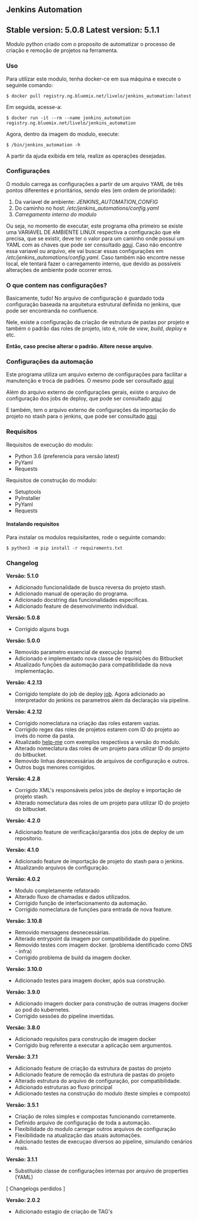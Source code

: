 Jenkins Automation
---
Stable version: 5.0.8
Latest version: 5.1.1
---

Modulo python criado com o proposito de automatizar o processo de criação e remoção de projetos na ferramenta.

### Uso
Para utilizar este modulo, tenha docker-ce em sua máquina e execute o seguinte comando:

    $ docker pull registry.ng.bluemix.net/livelo/jenkins_automation:latest
    
Em seguida, acesse-a:
    
    $ docker run -it --rm --name jenkins_automation  registry.ng.bluemix.net/livelo/jenkins_automation

Agora, dentro da imagem do modulo, execute:

    $ /bin/jenkins_automation -h
    
A partir da ajuda exibida em tela, realize as operações desejadas.   

### Configurações

O modulo carrega as configurações a partir de um arquivo YAML de três pontos diferentes e prioritários,
sendo eles (em ordem de prioridade):
1) Da variavel de ambiente: *JENKINS_AUTOMATION_CONFIG*
2) Do caminho no host: */etc/jenkins_automations/config.yaml*
3) *Carregamento interno do modulo*

Ou seja, no momento de executar, este programa olha primeiro se existe uma VARIAVEL DE AMBIENTE LINUX respectiva a
configuração que ele precisa, que se existir, deve ter o valor para um caminho onde possui um YAML com as chaves que
pode ser consultado [aqui](automation/resources/config.yaml). Caso não encontre essa variavel ou arquivo, ele vai buscar
essas configurações em */etc/jenkins_automations/config.yaml*. Caso também não encontre nesse local, ele tentará fazer o
carregamento interno, que devido as possíveis alterações de ambiente pode ocorrer erros.

### O que contem nas configurações?

Basicamente, tudo!
No arquivo de configuração é guardado toda configuração baseada na arquitetura estrutural definida no jenkins, que 
pode ser encontranda no confluence.

Nele, existe a configuração da criação de estrutura de pastas por projeto e também o padrão das roles 
de projeto, isto é, role de *view*, *build*, *deploy* e etc.
 
**Então, caso precise alterar o padrão. Altere nesse arquivo**.

### Configurações da automação

Este programa utiliza um arquivo externo de configurações para facilitar a manutenção e troca de padrões.
O mesmo pode ser consultado [aqui](automation/resources/config.yaml)

Além do arquivo externo de configurações gerais, existe o arquivo de configuração dos jobs de deploy,
que pode ser consultado [aqui](automation/resources/job_config.xml)

E também, tem o arquivo externo de configurações da importação do projeto no stash para o jenkins,
que pode ser consultado [aqui](automation/resources/project_config.xml)

### Requisitos

Requisitos de execução do modulo:
- Python 3.6 (preferencia para versão latest)
- PyYaml
- Requests

Requisitos de construção do modulo:
- Setuptools 
- PyInstaller
- PyYaml
- Requests

#### Instalando requisitos

Para instalar os modulos requisitantes, rode o seguinte comando:

    $ python3 -m pip install -r requirements.txt  


### Changelog

**Versão: 5.1.0**
- Adicionado funcionalidade de busca reversa do projeto stash.
- Adicionado manual de operação do programa.
- Adicionado docstring das funcionalidades especificas.
- Adicionado feature de desenvolvimento individual.

**Versão: 5.0.8**
- Corrigido alguns bugs

**Versão: 5.0.0**
- Removido parametro essencial de execução (name)
- Adicionado e implementado nova classe de requisições do Bitbucket
- Atualizado funções da automação para compatibilidade da nova implementação.

**Versão: 4.2.13**
- Corrigido template do job de deploy [job](automation/resources/job_config.xml). Agora adicionado ao interpretador do jenkins os parametros além da declaração via pipeline.

**Versão: 4.2.12**
- Corrigido nomeclatura na criação das roles estarem vazias.
- Corrigido regex das roles de projetos estarem com ID do projeto ao invés do nome da pasta.
- Atualizado [help-me](automation/Help.py) com exemplos respectivos a versão do modulo.
- Alterado nomeclatura das roles de um projeto para utilizar ID do projeto do bitbucket.
- Removido linhas desnecessárias de arquivos de configuração e outros.
- Outros bugs menores corrigidos.

**Versão: 4.2.8**
- Corrigido XML's responsáveis pelos jobs de deploy e importação de projeto stash.
- Alterado nomeclatura das roles de um projeto para utilizar ID do projeto do bitbucket.

**Versão: 4.2.0**
- Adicionado feature de verificação/garantia dos jobs de deploy de um repositorio.

**Versão: 4.1.0**
- Adicionado feature de importação de projeto do stash para o jenkins.
- Atualizando arquivos de configuração.

**Versão: 4.0.2**
- Modulo completamente refatorado
- Alterado fluxo de chamadas e dados utilizados.
- Corrigido função de interfacionamento da automação.
- Corrigido nomeclatura de funções para entrada de nova feature.

**Versão: 3.10.8**
- Removido mensagens desnecessárias.
- Alterado entrypoint da imagem por compatibilidade do pipeline.
- Removido testes com imagem docker. (problema identificado como DNS - infra)
- Corrigido problema de build da imagem docker.

**Versão: 3.10.0**
- Adicionado testes para imagem docker, após sua construção.

**Versão: 3.9.0**
- Adicionado imagem docker para construção de outras imagens docker ao pod
do kubernetes.
- Corrigido sessões do pipeline invertidas.

**Versão: 3.8.0**
- Adicionado requisitos para construção de imagem docker
- Corrigido bug referente a executar a aplicação sem argumentos.

**Versão: 3.7.1**
- Adicionado feature de criação da estrutura de pastas do projeto 
- Adicionado feature de remoção da estrutura de pastas do projeto
- Alterado estrutura do arquivo de configuração, por compatibilidade.
- Adicionado estruturas ao fluxo principal
- Adicionado testes na construção do modulo (teste simples e composto)


**Versão: 3.5.1**
- Criação de roles simples e compostas funcionando corretamente.
- Definido arquivo de configuração de toda a automação.
- Flexibilidade do modulo carregar outros arquivos de configuração
- Flexibilidade na atualização das atuais automações.
- Adicionado testes de execuçao diversos ao pipeline, simulando cenários reais.

**Versão: 3.1.1**
- Substituido classe de configurações internas por arquivo de properties (YAML)
 
[ Changelogs perdidos ]

**Versão: 2.0.2**
- Adicionado estagio de criação de TAG's